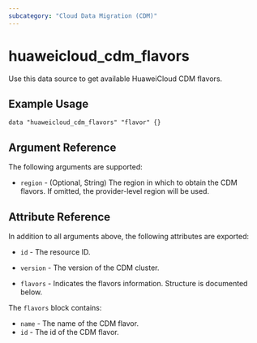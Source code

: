 ```yaml
---
subcategory: "Cloud Data Migration (CDM)"
---
```


# huaweicloud_cdm_flavors

Use this data source to get available HuaweiCloud CDM flavors.

## Example Usage

```hcl
data "huaweicloud_cdm_flavors" "flavor" {}
```

## Argument Reference

The following arguments are supported:

* `region` - (Optional, String) The region in which to obtain the CDM flavors.
  If omitted, the provider-level region will be used.

## Attribute Reference

In addition to all arguments above, the following attributes are exported:

* `id` - The resource ID.

* `version` - The version of the CDM cluster.

* `flavors` - Indicates the flavors information. Structure is documented below.

The `flavors` block contains:

* `name` - The name of the CDM flavor.
* `id` - The id of the CDM flavor.
